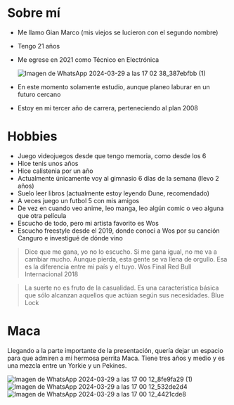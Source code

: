 # Sobre mí

- Me llamo Gian Marco (mis viejos se lucieron con el segundo nombre)
- Tengo 21 años
- Me egrese en 2021 como Técnico en Electrónica

  ![Imagen de WhatsApp 2024-03-29 a las 17 02 38_387ebfbb (1)](https://github.com/pdepviernestm/2024-presentacion-Gian2002/assets/82734096/b8719a8c-6fb6-48a3-b997-6b4a232b5399)

- En este momento solamente estudio, aunque planeo laburar en un futuro cercano
- Estoy en mi tercer año de carrera, perteneciendo al plan 2008

# Hobbies

- Juego videojuegos desde que tengo memoria, como desde los 6
- Hice tenis unos años
- Hice calistenia por un año
- Actualmente únicamente voy al gimnasio 6 días de la semana (llevo 2 años)
- Suelo leer libros (actualmente estoy leyendo Dune, recomendado)
- A veces juego un futbol 5 con mis amigos
- De vez en cuando veo anime, leo manga, leo algún comic o veo alguna que otra película
- Escucho de todo, pero mi artista favorito es Wos
- Escucho freestyle desde el 2019, donde conoci a Wos por su canción Canguro e investigué de dónde vino

>Dice que me gana, yo no lo escucho. Si me gana igual, no me va a cambiar mucho. Aunque pierda, esta gente se va llena de orgullo. Esa es la diferencia entre mi país y el tuyo.    Wos Final Red Bull Internacional 2018



>La suerte no es fruto de la casualidad. Es una característica básica que sólo alcanzan aquellos que actúan según sus necesidades.    Blue Lock

# Maca

Llegando a la parte importante de la presentación, quería dejar un espacio para que admiren a mi hermosa perrita Maca. Tiene tres años y medio y es una mezcla entre un Yorkie y un Pekines. 

![Imagen de WhatsApp 2024-03-29 a las 17 00 12_8fe9fa29 (1)](https://github.com/pdepviernestm/2024-presentacion-Gian2002/assets/82734096/c371b1b8-c770-4e3e-9f04-44a1beb8ac57)
![Imagen de WhatsApp 2024-03-29 a las 17 00 12_532de2d4](https://github.com/pdepviernestm/2024-presentacion-Gian2002/assets/82734096/c8fd2f77-f32e-4bed-8e7d-97b7ead5bd47)
![Imagen de WhatsApp 2024-03-29 a las 17 00 12_4421cde8](https://github.com/pdepviernestm/2024-presentacion-Gian2002/assets/82734096/9db4042b-6b9c-43af-abaf-16b327f980c5)






